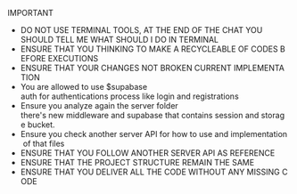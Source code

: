 IMPORTANT
- DO NOT USE TERMINAL TOOLS, AT THE END OF THE CHAT YOU SHOULD TELL ME WHAT SHOULD I DO IN TERMINAL
- ENSURE THAT YOU THINKING TO MAKE A RECYCLEABLE OF CODES BEFORE EXECUTIONS
- ENSURE THAT YOUR CHANGES NOT BROKEN CURRENT IMPLEMENTATION
- You are allowed to use $supabase auth for authentications process like login and registrations
- Ensure you analyze again the server folder there's new middleware and supabase that contains session and storage bucket.
- Ensure you check another server API for how to use and implementation of that files
- ENSURE THAT YOU FOLLOW ANOTHER SERVER API AS REFERENCE 
- ENSURE THAT THE PROJECT STRUCTURE REMAIN THE SAME 
- ENSURE THAT YOU DELIVER ALL THE CODE WITHOUT ANY MISSING CODE